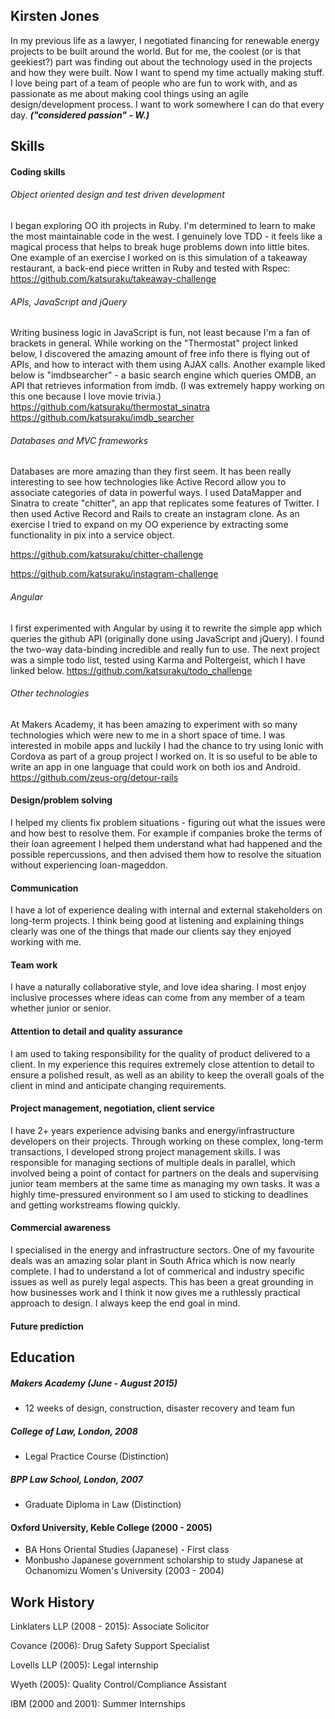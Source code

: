 ## Kirsten Jones
In my previous life as a lawyer, I negotiated financing for renewable energy projects to be built around the world. But for me, the coolest (or is that geekiest?) part was finding out about the technology used in the projects and how they were built. Now I want to spend my time actually making stuff. I love being part of a team of people who are fun to work with, and as passionate as me about making cool things using an agile design/development process. I want to work somewhere I can do that every day.
***("considered passion" - W.)***

## Skills

#### Coding skills
###### Object oriented design and test driven development
I began exploring OO ith projects in Ruby. I'm determined to learn to make the most maintainable code in the west. I genuinely love TDD - it feels like a magical process that helps to break huge problems down into little bites. One example of an exercise I worked on is this simulation of a takeaway restaurant, a back-end piece written in Ruby and tested with Rspec:
https://github.com/katsuraku/takeaway-challenge

###### APIs, JavaScript and jQuery
Writing business logic in JavaScript is fun, not least because I'm a fan of brackets in general. While working on the "Thermostat" project linked below, I discovered the amazing amount of free info there is flying out of APIs, and how to interact with them using AJAX calls. Another example liked below is "imdbsearcher" - a basic search engine which queries OMDB, an API that retrieves information from imdb. (I was extremely happy working on this one because I love movie trivia.)
https://github.com/katsuraku/thermostat_sinatra
https://github.com/katsuraku/imdb_searcher

###### Databases and MVC frameworks
Databases are more amazing than they first seem. It has been really interesting to see how technologies like Active Record allow you to associate categories of data in powerful ways. I used DataMapper and Sinatra to create "chitter", an app that replicates some features of Twitter. I then used Active Record and Rails to create an instagram clone. As an exercise I tried to expand on my OO experience by extracting some functionality in pix into a service object.

https://github.com/katsuraku/chitter-challenge

https://github.com/katsuraku/instagram-challenge

###### Angular
I first experimented with Angular by using it to rewrite the simple app which queries the github API (originally done using JavaScript and jQuery). I found the two-way data-binding incredible and really fun to use. The next project was a simple todo list, tested using Karma and Poltergeist, which I have linked below. 
https://github.com/katsuraku/todo_challenge

###### Other technologies
At Makers Academy, it has been amazing to experiment with so many technologies which were new to me in a short space of time. I was interested in mobile apps and luckily I had the chance to try using Ionic with Cordova as part of a group project I worked on. It is so useful to be able to write an app in one language that could work on both ios and Android.  
https://github.com/zeus-org/detour-rails

####  Design/problem solving
I helped my clients fix problem situations - figuring out what the issues were and how best to resolve them. For example if companies broke the terms of their loan agreement I helped them understand what had happened and the possible repercussions, and then advised them how to resolve the situation without experiencing loan-mageddon.

####  Communication
I have a lot of experience dealing with internal and external stakeholders on long-term projects. I think being good at listening and explaining things clearly was one of the things that made our clients say they enjoyed working with me.

#### Team work
I have a naturally collaborative style, and love idea sharing. I most enjoy inclusive processes where ideas can come from any member of a team whether junior or senior.

####  Attention to detail and quality assurance
I am used to taking responsibility for the quality of product delivered to a client. In my experience this requires extremely close attention to detail to ensure a polished result, as well as an ability to keep the overall goals of the client in mind and anticipate changing requirements.

####  Project management, negotiation, client service
I have 2+ years experience advising banks and energy/infrastructure developers on their projects. Through working on these complex, long-term transactions, I developed strong project management skills. I was responsible for managing sections of multiple deals in parallel, which involved being a point of contact for partners on the deals and supervising junior team members at the same time as managing my own tasks. It was a highly time-pressured environment so I am used to sticking to deadlines and getting workstreams flowing quickly.

####  Commercial awareness                                                                                                                                                 
I specialised in the energy and infrastructure sectors. One of my favourite deals was an amazing solar plant in South Africa which is now nearly complete. I had to understand a lot of commerical and industry specific issues as well as purely legal aspects. This has been a great grounding in how businesses work and I think it now gives me a ruthlessly practical approach to design. I always keep the end goal in mind.

#### Future prediction

## Education

##### Makers Academy (June - August 2015)
- 12 weeks of design, construction, disaster recovery and team fun
##### College of Law, London, 2008
- Legal Practice Course (Distinction)

##### BPP Law School, London, 2007
- Graduate Diploma in Law (Distinction)

#### Oxford University, Keble College (2000 - 2005)

- BA Hons Oriental Studies (Japanese) - First class 
- Monbusho Japanese government scholarship to study Japanese at Ochanomizu Women's University (2003 - 2004)

## Work History

Linklaters LLP (2008 - 2015): Associate Solicitor

Covance (2006): Drug Safety Support Specialist

Lovells LLP (2005): Legal internship

Wyeth (2005): Quality Control/Compliance Assistant

IBM (2000 and 2001): Summer Internships
